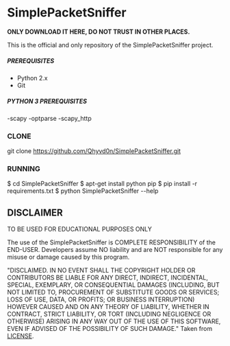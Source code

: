 # SimplePacketSniffer

**ONLY DOWNLOAD IT HERE, DO NOT TRUST IN OTHER PLACES.**

This is the official and only repository of the SimplePacketSniffer project.

##### PREREQUISITES

- Python 2.x
- Git   

##### PYTHON 3 PREREQUISITES

-scapy
-optparse
-scapy_http

### CLONE

git clone https://github.com/Qhyvd0n/SimplePacketSniffer.git

### RUNNING

$ cd SimplePacketSniffer
$ apt-get install python pip
$ pip install -r requirements.txt
$ python SimplePacketSniffer --help

## DISCLAIMER

TO BE USED FOR EDUCATIONAL PURPOSES ONLY

The use of the SimplePacketSniffer is COMPLETE RESPONSIBILITY of the END-USER. Developers assume NO liability and are NOT responsible for any misuse or damage caused by this program.

"DISCLAIMED. IN NO EVENT SHALL THE COPYRIGHT HOLDER OR CONTRIBUTORS BE LIABLE
FOR ANY DIRECT, INDIRECT, INCIDENTAL, SPECIAL, EXEMPLARY, OR CONSEQUENTIAL
DAMAGES (INCLUDING, BUT NOT LIMITED TO, PROCUREMENT OF SUBSTITUTE GOODS OR
SERVICES; LOSS OF USE, DATA, OR PROFITS; OR BUSINESS INTERRUPTION) HOWEVER
CAUSED AND ON ANY THEORY OF LIABILITY, WHETHER IN CONTRACT, STRICT LIABILITY,
OR TORT (INCLUDING NEGLIGENCE OR OTHERWISE) ARISING IN ANY WAY OUT OF THE USE
OF THIS SOFTWARE, EVEN IF ADVISED OF THE POSSIBILITY OF SUCH DAMAGE."
Taken from [LICENSE](LICENSE).

